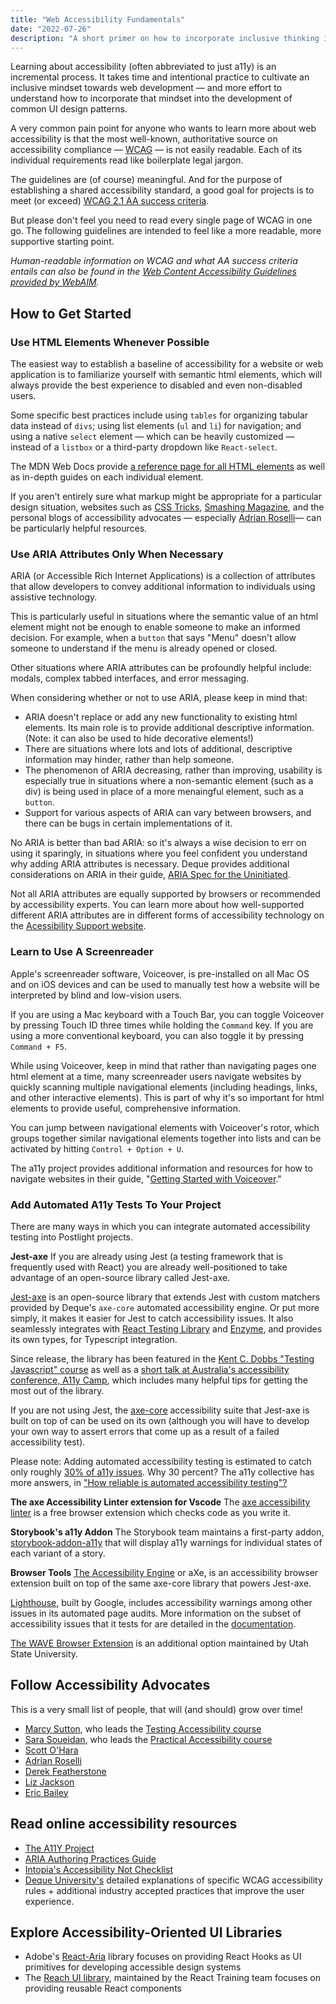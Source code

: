 ```yaml
---
title: "Web Accessibility Fundamentals"
date: "2022-07-26"
description: "A short primer on how to incorporate inclusive thinking into your web development practice."
---
```


Learning about accessibility (often abbreviated to just a11y) is an incremental process. It takes time and intentional practice to cultivate an inclusive mindset towards web development — and more effort to understand how to incorporate that mindset into the development of common UI design patterns.

A very common pain point for anyone who wants to learn more about web accessibility is that the most well-known, authoritative source on accessibility compliance — [WCAG](https://www.w3.org/WAI/WCAG21/quickref/) — is not easily readable. Each of its individual requirements read like boilerplate legal jargon.

The guidelines are (of course) meaningful. And for the purpose of establishing a shared accessibility standard, a good goal for projects is to meet (or exceed) [WCAG 2.1 AA success criteria](https://www.w3.org/TR/WCAG21/).

But please don't feel you need to read every single page of WCAG in one go. The following guidelines are intended to feel like a more readable, more supportive starting point.

_Human-readable information on WCAG and what AA success criteria entails can also be found in the [Web Content Accessibility Guidelines provided by WebAIM](https://webaim.org/standards/wcag/)._

## How to Get Started

### Use HTML Elements Whenever Possible

The easiest way to establish a baseline of accessibility for a website or web application is to familiarize yourself with semantic html elements, which will always provide the best experience to disabled and even non-disabled users.

Some specific best practices include using `tables` for organizing tabular data instead of `divs`; using list elements (`ul` and `li`) for navigation; and using a native `select` element — which can be heavily customized — instead of a `listbox` or a third-party dropdown like `React-select`.

The MDN Web Docs provide [a reference page for all HTML elements](https://developer.mozilla.org/en-US/docs/Web/HTML/Element) as well as in-depth guides on each individual element.

If you aren't entirely sure what markup might be appropriate for a particular design situation, websites such as [CSS Tricks](https://css-tricks.com/), [Smashing Magazine](https://www.smashingmagazine.com/), and the personal blogs of accessibility advocates — especially [Adrian Roselli](https://adrianroselli.com/)— can be particularly helpful resources.

### Use ARIA Attributes Only When Necessary

ARIA (or Accessible Rich Internet Applications) is a collection of attributes that allow developers to convey additional information to individuals using assistive technology.

This is particularly useful in situations where the semantic value of an html element might not be enough to enable someone to make an informed decision. For example, when a `button` that says "Menu" doesn't allow someone to understand if the menu is already opened or closed.

Other situations where ARIA attributes can be profoundly helpful include: modals, complex tabbed interfaces, and error messaging.

When considering whether or not to use ARIA, please keep in mind that:

- ARIA doesn't replace or add any new functionality to existing html elements. Its main role is to provide additional descriptive information. (Note: it can also be used to hide decorative elements!)
- There are situations where lots and lots of additional, descriptive information may hinder, rather than help someone.
- The phenomenon of ARIA decreasing, rather than improving, usability is especially true in situations where a non-semantic element (such as a div) is being used in place of a more menaingful element, such as a `button`.
- Support for various aspects of ARIA can vary between browsers, and there can be bugs in certain implementations of it.

No ARIA is better than bad ARIA: so it's always a wise decision to err on using it sparingly, in situations where you feel confident you understand why adding ARIA attributes is necessary.
Deque provides additional considerations on ARIA in their guide, [ARIA Spec for the Uninitiated](https://www.deque.com/blog/aria-spec-for-the-uninitiated-part-1/).

Not all ARIA attributes are equally supported by browsers or recommended by accessibility experts. You can learn more about how well-supported different ARIA attributes are in different forms of accessibility technology on the [Acessibility Support website](https://a11ysupport.io/).

### Learn to Use A Screenreader

Apple's screenreader software, Voiceover, is pre-installed on all Mac OS and on iOS devices and can be used to manually test how a website will be interpreted by blind and low-vision users.

If you are using a Mac keyboard with a Touch Bar, you can toggle Voiceover by pressing Touch ID three times while holding the `Command` key. If you are using a more conventional keyboard, you can also toggle it by pressing `Command + F5`.

While using Voiceover, keep in mind that rather than navigating pages one html element at a time, many screenreader users navigate websites by quickly scanning multiple navigational elements (including headings, links, and other interactive elements). This is part of why it's so important for html elements to provide useful, comprehensive information.

You can jump between navigational elements with Voiceover's rotor, which groups together similar navigational elements together into lists and can be activated by hitting `Control + Option + U`.

The a11y project provides additional information and resources for how to navigate websites in their guide, "[Getting Started with Voiceover](https://www.a11yproject.com/posts/getting-started-with-voiceover/)."

### Add Automated A11y Tests To Your Project

There are many ways in which you can integrate automated accessibility testing into Postlight projects.

**Jest-axe**
If you are already using Jest (a testing framework that is frequently used with React) you are already well-positioned to take advantage of an open-source library called Jest-axe.

[Jest-axe](https://github.com/nickcolley/jest-axe) is an open-source library that extends Jest with custom matchers provided by Deque's `axe-core` automated accessibility engine. Or put more simply, it makes it easier for Jest to catch accessibility issues. It also seamlessly integrates with [React Testing Library](https://testing-library.com/docs/react-testing-library/intro) and [Enzyme](https://enzymejs.github.io/enzyme/), and provides its own types, for Typescript integration.

Since release, the library has been featured in the [Kent C. Dobbs "Testing Javascript" course](https://testingjavascript.com/) as well as a [short talk at Australia's accessibility conference, A11y Camp](https://www.youtube.com/watch?v=GpNAfvhadIo), which includes many helpful tips for getting the most out of the library.

If you are not using Jest, the [axe-core](https://github.com/dequelabs/axe-core) accessibility suite that Jest-axe is built on top of can be used on its own (although you will have to develop your own way to assert errors that come up as a result of a failed accessibility test).

Please note: Adding automated accessibility testing is estimated to catch only roughly [30% of a11y issues](https://accessibility.blog.gov.uk/2017/02/24/what-we-found-when-we-tested-tools-on-the-worlds-least-accessible-webpage). Why 30 percent? The a11y collective has more answers, in ["How reliable is automated accessibility testing"?](https://www.a11y-collective.com/automated-accessibility-testing-a-few-scenarios/)

**The axe Accessibility Linter extension for Vscode**
The [axe accessibility linter](https://marketplace.visualstudio.com/items?itemName=deque-systems.vscode-axe-linter) is a free browser extension which checks code as you write it.

**Storybook's a11y Addon**
The Storybook team maintains a first-party addon, [storybook-addon-a11y](https://storybook.js.org/addons/@storybook/addon-a11y) that will display a11y warnings for individual states of each variant of a story.

**Browser Tools**
[The Accessibility Engine](https://www.deque.com/products/axe/) or aXe, is an accessibility browser extension built on top of the same axe-core library that powers Jest-axe.

[Lighthouse](https://chrome.google.com/webstore/detail/lighthouse/blipmdconlkpinefehnmjammfjpmpbjk?hl=en), built by Google, includes accessibility warnings among other issues in its automated page audits. More information on the subset of accessibility issues that it tests for are detailed in the [documentation](https://web.dev/lighthouse-accessibility/).

[The WAVE Browser Extension](https://wave.webaim.org/extension/) is an additional option maintained by Utah State University.

## Follow Accessibility Advocates

This is a very small list of people, that will (and should) grow over time!

- [Marcy Sutton](https://marcysutton.com/), who leads the [Testing Accessibility course](https://testingaccessibility.com/)
- [Sara Soueidan](https://www.sarasoueidan.com/), who leads the [Practical Accessibility course](https://practical-accessibility.today/)
- [Scott O'Hara](https://www.scottohara.me/)
- [Adrian Roselli](https://adrianroselli.com/)
- [Derek Featherstone](http://simplyaccessible.com/article/author/feather/)
- [Liz Jackson](https://linktr.ee/eejackson)
- [Eric Bailey](https://ericwbailey.design/)

## Read online accessibility resources

- [The A11Y Project](https://www.a11yproject.com/)
- [ARIA Authoring Practices Guide](https://www.w3.org/WAI/ARIA/apg/)
- [Intopia's Accessibility Not Checklist](https://www.w3.org/WAI/ARIA/apg/)
- [Deque University's](https://dequeuniversity.com/rules/axe/html/4.6) detailed explanations of specific WCAG accessibility rules + additional industry accepted practices that improve the user experience.

## Explore Accessibility-Oriented UI Libraries

- Adobe's [React-Aria](https://react-spectrum.adobe.com/react-aria/) library focuses on providing React Hooks as UI primitives for developing accessible design systems
- The [Reach UI library](https://reach.tech/), maintained by the React Training team focuses on providing reusable React components
